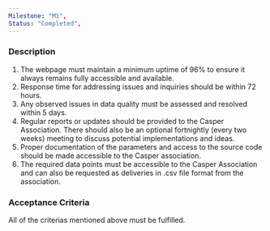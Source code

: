 ```yaml
---
Milestone: "M1",
Status: "Completed",
---
```

<!--lang:en--> 
### Description

1. The webpage must maintain a minimum uptime of 96% to ensure it always remains fully
accessible and available.
2. Response time for addressing issues and inquiries should be within 72 hours.
3. Any observed issues in data quality must be assessed and resolved within 5 days.
4. Regular reports or updates should be provided to the Casper Association. There should also be
an optional fortnightly (every two weeks) meeting to discuss potential implementations and
ideas.
5. Proper documentation of the parameters and access to the source code should be made
accessible to the Casper association.
6. The required data points must be accessible to the Casper Association and can also be
requested as deliveries in .csv file format from the association.

### Acceptance Criteria
All of the criterias mentioned above must be fulfilled.
